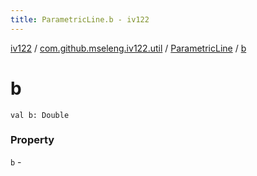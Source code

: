 ```yaml
---
title: ParametricLine.b - iv122
---
```


[iv122](../../index.md) / [com.github.mseleng.iv122.util](../index.md) / [ParametricLine](index.md) / [b](.)

# b

`val b: Double`

### Property

`b` - 